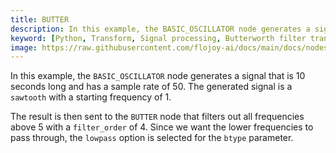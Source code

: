 ```yaml
---
title: BUTTER
description: In this example, the BASIC_OSCILLATOR node generates a signal that is 10 seconds long and has a sample rate of 50. The generated signal is a sawtooth with a starting frequency of 1. The result is then sent to the BUTTER node that filters out all frequencies above 5 with a filter_order of 4.
keyword: [Python, Transform, Signal processing, Butterworth filter transformer, Signal processing in Python, Data filtering with Butterworth, Python filter calculations, Streamline data analysis, Signal processing transformations, Butterworth filter design, Python data manipulation, Accurate data insights, Signal filtering using Butterworth]
image: https://raw.githubusercontent.com/flojoy-ai/docs/main/docs/nodes/TRANSFORMERS/SIGNAL_PROCESSING/BUTTER/examples/EX1/output.jpeg
---
```


In this example, the `BASIC_OSCILLATOR` node generates a signal that is 10 seconds long and has a sample rate of 50. The generated signal is a `sawtooth` with a starting frequency of 1.

The result is then sent to the `BUTTER` node that filters out all frequencies above 5 with a `filter_order` of 4. Since we want the lower frequencies to pass through, the `lowpass` option is selected for the `btype` parameter.